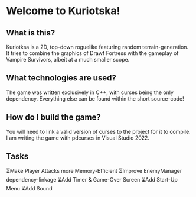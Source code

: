 # Welcome to Kuriotska!
## What is this?
Kuriotksa is a 2D, top-down roguelike featuring random terrain-generation. It tries to combine the graphics of Drawf Fortress with the gameplay of Vampire Survivors, albeit at a much smaller scope.
## What technologies are used?
The game was written exclusively in C++, with curses being the only dependency. Everything else can be found within the short source-code!
## How do I build the game?
You will need to link a valid version of curses to the project for it to compile. I am writing the game with pdcurses in Visual Studio 2022.
## Tasks
⏳Make Player Attacks more Memory-Efficient
⏳Improve EnemyManager dependency-linkage
⏳Add Timer & Game-Over Screen
⏳Add Start-Up Menu
⏳Add Sound
